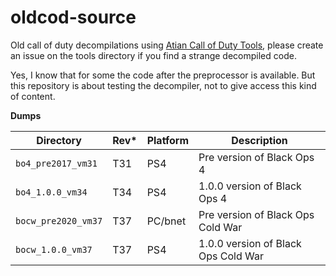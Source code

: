 # oldcod-source

Old call of duty decompilations using [Atian Call of Duty Tools](https://github.com/ate47/atian-cod-tools), please create an issue on the tools directory if you find a strange decompiled code.

Yes, I know that for some the code after the preprocessor is available. But this repository is about testing the decompiler, not to give access this kind of content.

**Dumps**

| Directory           | Rev\* | Platform | Description                         |
|---------------------|-----|----------|-------------------------------------|
| `bo4_pre2017_vm31`  | T31 | PS4      | Pre version of Black Ops 4          |
| `bo4_1.0.0_vm34`    | T34 | PS4      | 1.0.0 version of Black Ops 4        |
| `bocw_pre2020_vm37` | T37 | PC/bnet  | Pre version of Black Ops Cold War   |
| `bocw_1.0.0_vm37`   | T37 | PS4      | 1.0.0 version of Black Ops Cold War |
